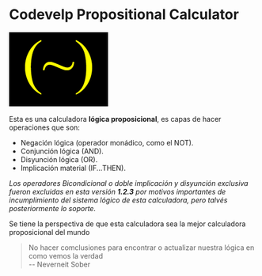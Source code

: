 # Codevelp Propositional Calculator

![Foto simple](./Faces/faceOfCalc.png)

Esta es una calculadora **lógica proposicional**, es
capas de hacer operaciones que son:

* Negación lógica (operador monádico, como el NOT).
* Conjunción lógica (AND).
* Disyunción lógica (OR).
* Implicación material (IF...THEN).

*Los operadores Bicondicional o doble implicación y disyunción exclusiva fueron excluidas en esta versión **1.2.3** por motivos importantes de incumplimiento del sistema lógico de esta calculadora, pero talvés posteriormente lo soporte.*

Se tiene la perspectiva de que esta calculadora sea la mejor calculadora proposicional del mundo

> No hacer comclusiones para encontrar o actualizar nuestra
lógica en como vemos la verdad  
-- Neverneit Sober
